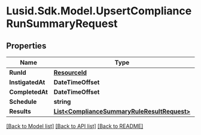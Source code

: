 # Lusid.Sdk.Model.UpsertComplianceRunSummaryRequest

## Properties

Name | Type | Description | Notes
------------ | ------------- | ------------- | -------------
**RunId** | [**ResourceId**](ResourceId.md) |  | 
**InstigatedAt** | **DateTimeOffset** |  | 
**CompletedAt** | **DateTimeOffset** |  | 
**Schedule** | **string** |  | 
**Results** | [**List&lt;ComplianceSummaryRuleResultRequest&gt;**](ComplianceSummaryRuleResultRequest.md) |  | 

[[Back to Model list]](../README.md#documentation-for-models) [[Back to API list]](../README.md#documentation-for-api-endpoints) [[Back to README]](../README.md)

